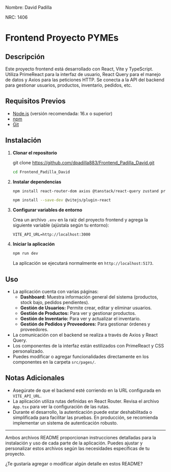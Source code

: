 Nombre: David Padilla

NRC: 1406


# Frontend Proyecto PYMEs

## Descripción

Este proyecto frontend está desarrollado con React, Vite y TypeScript. Utiliza PrimeReact para la interfaz de usuario, React Query para el manejo de datos y Axios para las peticiones HTTP. Se conecta a la API del backend para gestionar usuarios, productos, inventario, pedidos, etc.

## Requisitos Previos

- [Node.js](https://nodejs.org/) (versión recomendada: 16.x o superior)
- [npm](https://www.npmjs.com/)
- [Git](https://git-scm.com/)

## Instalación

1. **Clonar el repositorio**

   git clone https://github.com/dpadilla883/Frontend_Padilla_David.git

   ```bash
   cd Frontend_Padilla_David
   ```

2. **Instalar dependencias**

   ```bash
   npm install react-router-dom axios @tanstack/react-query zustand primereact primeicons
   ```

   ```bash
   npm install --save-dev @vitejs/plugin-react
   ```

3. **Configurar variables de entorno**

   Crea un archivo `.env` en la raíz del proyecto frontend y agrega la siguiente variable (ajústala según tu entorno):

   ```env
   VITE_API_URL=http://localhost:3000
   ```

4. **Iniciar la aplicación**

   ```bash
   npm run dev
   ```

   La aplicación se ejecutará normalmente en `http://localhost:5173`.

## Uso

- La aplicación cuenta con varias páginas:
  - **Dashboard:** Muestra información general del sistema (productos, stock bajo, pedidos pendientes).
  - **Gestión de Usuarios:** Permite crear, editar y eliminar usuarios.
  - **Gestión de Productos:** Para ver y gestionar productos.
  - **Gestión de Inventario:** Para ver y actualizar el inventario.
  - **Gestión de Pedidos y Proveedores:** Para gestionar órdenes y proveedores.
- La comunicación con el backend se realiza a través de Axios y React Query.
- Los componentes de la interfaz están estilizados con PrimeReact y CSS personalizado.
- Puedes modificar o agregar funcionalidades directamente en los componentes en la carpeta `src/pages/`.

## Notas Adicionales

- Asegúrate de que el backend esté corriendo en la URL configurada en `VITE_API_URL`.
- La aplicación utiliza rutas definidas en React Router. Revisa el archivo `App.tsx` para ver la configuración de las rutas.
- Durante el desarrollo, la autenticación puede estar deshabilitada o simplificada para facilitar las pruebas. En producción, se recomienda implementar un sistema de autenticación robusto.

---

Ambos archivos README proporcionan instrucciones detalladas para la instalación y uso de cada parte de la aplicación. Puedes ajustar y personalizar estos archivos según las necesidades específicas de tu proyecto.

¿Te gustaría agregar o modificar algún detalle en estos README?
